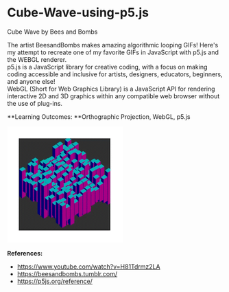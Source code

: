 # Cube-Wave-using-p5.js
Cube Wave by Bees and Bombs <br>

The artist BeesandBombs makes amazing algorithmic looping GIFs! Here's my attempt to recreate one of my favorite GIFs in JavaScript with p5.js and the WEBGL renderer. <br>
p5.js is a JavaScript library for creative coding, with a focus on making coding accessible and inclusive for artists, designers, educators, beginners, and anyone else! <br>
WebGL (Short for Web Graphics Library) is a JavaScript API for rendering interactive 2D and 3D graphics within any compatible web browser without the use of plug-ins. <br>

**Learning Outcomes: **Orthographic Projection, WebGL, p5.js

![Cube Wave](/Images/CubeWave.gif?raw=true "Employee Data title")


**References:** <br>
- https://www.youtube.com/watch?v=H81Tdrmz2LA <br>
- https://beesandbombs.tumblr.com/ <br>
- https://p5js.org/reference/

